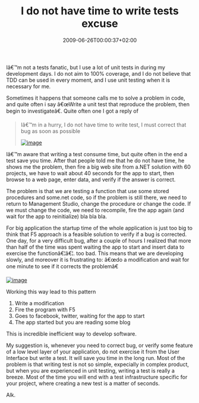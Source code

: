 ﻿---
title: "I do not have time to write tests excuse"
description: ""
date: 2009-06-26T00:00:37+02:00
draft: false
tags: [General]
categories: [General]
---
Iâ€™m not a tests fanatic, but I use a lot of unit tests in during my development days. I do not aim to 100% coverage, and I do not believe that TDD can be used in every moment, and I use unit testing when it is necessary for me.

Sometimes it happens that someone calls me to solve a problem in code, and quite often i say â€œWrite a unit test that reproduce the problem, then begin to investigateâ€. Quite often one I got a reply of

> Iâ€™m in a hurry, I do not have time to write test, I must correct that bug as soon as possible
> 
> [![image](https://www.codewrecks.com/blog/wp-content/uploads/2009/06/image-thumb39.png "image")](https://www.codewrecks.com/blog/wp-content/uploads/2009/06/image39.png)

Iâ€™m aware that writing a test consume time, but quite often in the end a test save you time. After that people told me that he do not have time, he shows me the problem, then fire a big web site from a.NET solution with 60 projects, we have to wait about 40 seconds for the app to start, then browse to a web page, enter data, and verify if the answer is correct.

The problem is that we are testing a function that use some stored procedures and some.net code, so if the problem is still there, we need to return to Management Studio, change the procedure or change the code. If we must change the code, we need to recompile, fire the app again (and wait for the app to reinitialize) bla bla bla.

For big application the startup time of the whole application is just too big to think that F5 approach is a feasible solution to verify if a bug is corrected. One day, for a very difficult bug, after a couple of hours I realized that more than half of the time was spent waiting the app to start and insert data to exercise the functionâ€¦â€¦. too bad. This means that we are developing slowly, and moreover it is frustrating to: â€œdo a modification and wait for one minute to see if it corrects the problemâ€

[![image](https://www.codewrecks.com/blog/wp-content/uploads/2009/06/image-thumb40.png "image")](https://www.codewrecks.com/blog/wp-content/uploads/2009/06/image40.png)

Working this way lead to this pattern

1. Write a modification
2. Fire the program with F5
3. Goes to facebook, twitter, waiting for the app to start
4. The app started but you are reading some blog

This is incredible inefficient way to develop software.

My suggestion is, whenever you need to correct bug, or verify some feature of a low level layer of your application, do not exercise it from the User Interface but write a test. It will save you time in the long run. Most of the problem is that writing test is not so simple, expecially in complex product, but when you are experienced in unit testing, writing a test is really a breeze. Most of the time you will end with a test infrastructure specific for your project, where creating a new test is a matter of seconds.

Alk.
